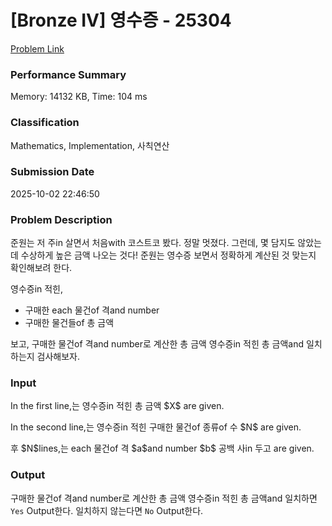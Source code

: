 <!-- Official English translation (US) — human-reviewed -->
<!-- Original: README.md -->
<!-- Translation generated: 2025-10-26 16:46:49 UTC -->

# [Bronze IV] 영수증 - 25304 

[Problem Link](https://www.acmicpc.net/problem/25304) 

### Performance Summary

Memory: 14132 KB, Time: 104 ms

### Classification

Mathematics, Implementation, 사칙연산

### Submission Date

2025-10-02 22:46:50

### Problem Description

<p>준원는 저 주in 살면서 처음with 코스트코  봤다. 정말 멋졌다. 그런데, 몇  담지도 않았는데 수상하게 높은 금액 나오는 것다! 준원는 영수증 보면서 정확하게 계산된 것 맞는지 확인해보려 한다.</p>

<p>영수증in 적힌,</p>

<ul>
	<li>구매한 each 물건of 격and number</li>
	<li>구매한 물건들of 총 금액</li>
</ul>

<p> 보고, 구매한 물건of 격and number로 계산한 총 금액 영수증in 적힌 총 금액and 일치하는지 검사해보자.</p>

### Input 

 <p>In the first line,는 영수증in 적힌 총 금액 $X$ are given.</p>

<p>In the second line,는 영수증in 적힌 구매한 물건of 종류of 수 $N$ are given.</p>

<p>후 $N$lines,는 each 물건of 격 $a$and number $b$ 공백 사in 두고 are given.</p>

### Output 

 <p>구매한 물건of 격and number로 계산한 총 금액 영수증in 적힌 총 금액and 일치하면 <code>Yes</code> Output한다. 일치하지 않는다면 <code>No</code> Output한다.</p>

